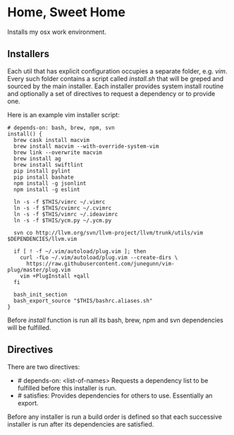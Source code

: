 # Home, Sweet Home

Installs my osx work environment.

## Installers
Each util that has explicit configuration occupies a separate folder, e.g.
*vim*.  Every such folder contains a script called *install.sh* that will be
greped and sourced by the main installer. Each installer provides system
install routine and optionally a set of directives to request a dependency
or to provide one.

Here is an example vim installer script:
```
# depends-on: bash, brew, npm, svn
install() {
  brew cask install macvim
  brew install macvim --with-override-system-vim
  brew link --overwrite macvim
  brew install ag
  brew install swiftlint
  pip install pylint
  pip install bashate
  npm install -g jsonlint
  npm install -g eslint

  ln -s -f $THIS/vimrc ~/.vimrc
  ln -s -f $THIS/cvimrc ~/.cvimrc
  ln -s -f $THIS/vimrc ~/.ideavimrc
  ln -s -f $THIS/ycm.py ~/.ycm.py

  svn co http://llvm.org/svn/llvm-project/llvm/trunk/utils/vim $DEPENDENCIES/llvm.vim

  if [ ! -f ~/.vim/autoload/plug.vim ]; then
    curl -fLo ~/.vim/autoload/plug.vim --create-dirs \
      https://raw.githubusercontent.com/junegunn/vim-plug/master/plug.vim
    vim +PlugInstall +qall
  fi

  bash_init_section
  bash_export_source "$THIS/bashrc.aliases.sh"
}
```

Before *install* function is run all its bash, brew, npm and svn dependencies will
be fulfilled.

## Directives

There are two directives:
 - \# depends-on: \<list-of-names\> Requests a dependency list to be fulfilled
   before this installer is run.
 - \# satisfies: <list-of-names> Provides dependencies for others to use.
   Essentially an export.

Before any installer is run a build order is defined so that each successive
installer is run after its dependencies are satisfied.

